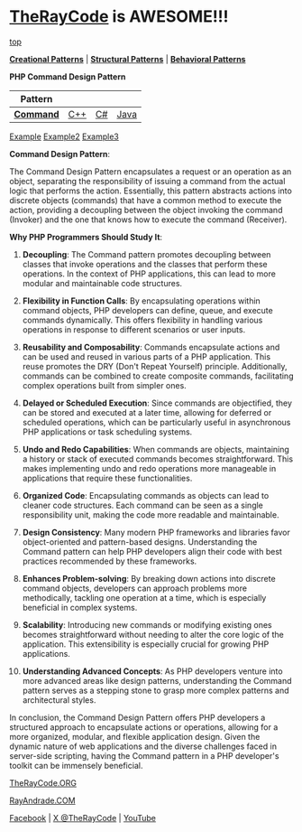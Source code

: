 # [TheRayCode](../../../README.md) is AWESOME!!!

[top](../README.md)

**[Creational Patterns](../../Creational/README.md)** | **[Structural Patterns](../../Structural/README.md)** | **[Behavioral Patterns](../README.md)**

**PHP Command Design Pattern**

|Pattern|   |   |   |
|---|---|---|---|
| [**Command**](README.md) | [C++](../../../Csharp/Behavioral/Command/README.md) | [C#](../../../Csharp/Behavioral/Command/README.md) | [Java](../../../Java/Behavioral/Command/README.md) |

[Example](Example/README.md) [Example2](Example2/README.md) [Example3](Example3/README.md) 

**Command Design Pattern**:

The Command Design Pattern encapsulates a request or an operation as an object, separating the responsibility of issuing a command from the actual logic that performs the action. Essentially, this pattern abstracts actions into discrete objects (commands) that have a common method to execute the action, providing a decoupling between the object invoking the command (Invoker) and the one that knows how to execute the command (Receiver).

**Why PHP Programmers Should Study It**:

1. **Decoupling**: The Command pattern promotes decoupling between classes that invoke operations and the classes that perform these operations. In the context of PHP applications, this can lead to more modular and maintainable code structures.

2. **Flexibility in Function Calls**: By encapsulating operations within command objects, PHP developers can define, queue, and execute commands dynamically. This offers flexibility in handling various operations in response to different scenarios or user inputs.

3. **Reusability and Composability**: Commands encapsulate actions and can be used and reused in various parts of a PHP application. This reuse promotes the DRY (Don't Repeat Yourself) principle. Additionally, commands can be combined to create composite commands, facilitating complex operations built from simpler ones.

4. **Delayed or Scheduled Execution**: Since commands are objectified, they can be stored and executed at a later time, allowing for deferred or scheduled operations, which can be particularly useful in asynchronous PHP applications or task scheduling systems.

5. **Undo and Redo Capabilities**: When commands are objects, maintaining a history or stack of executed commands becomes straightforward. This makes implementing undo and redo operations more manageable in applications that require these functionalities.

6. **Organized Code**: Encapsulating commands as objects can lead to cleaner code structures. Each command can be seen as a single responsibility unit, making the code more readable and maintainable.

7. **Design Consistency**: Many modern PHP frameworks and libraries favor object-oriented and pattern-based designs. Understanding the Command pattern can help PHP developers align their code with best practices recommended by these frameworks.

8. **Enhances Problem-solving**: By breaking down actions into discrete command objects, developers can approach problems more methodically, tackling one operation at a time, which is especially beneficial in complex systems.

9. **Scalability**: Introducing new commands or modifying existing ones becomes straightforward without needing to alter the core logic of the application. This extensibility is especially crucial for growing PHP applications.

10. **Understanding Advanced Concepts**: As PHP developers venture into more advanced areas like design patterns, understanding the Command pattern serves as a stepping stone to grasp more complex patterns and architectural styles.

In conclusion, the Command Design Pattern offers PHP developers a structured approach to encapsulate actions or operations, allowing for a more organized, modular, and flexible application design. Given the dynamic nature of web applications and the diverse challenges faced in server-side scripting, having the Command pattern in a PHP developer's toolkit can be immensely beneficial.

[TheRayCode.ORG](https://www.TheRayCode.org)

[RayAndrade.COM](https://www.RayAndrade.com)

[Facebook](https://www.facebook.com/TheRayCode/) | [X @TheRayCode](https://www.x.com/TheRayCode/) | [YouTube](https://www.youtube.com/TheRayCode/)
